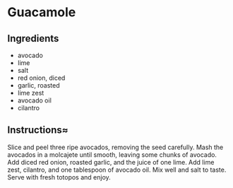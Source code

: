 # Guacamole
## Ingredients
* avocado
* lime
* salt
* red onion, diced
* garlic, roasted
* lime zest
* avocado oil
* cilantro

## Instructions≈
Slice and peel three ripe avocados, removing the seed carefully. 
Mash the avocados in a molcajete until smooth, leaving some chunks of avocado. 
Add diced red onion, roasted garlic, and the juice of one lime. 
Add lime zest, cilantro, and one tablespoon of avocado oil. 
Mix well and salt to taste.
Serve with fresh totopos and enjoy.
